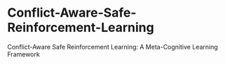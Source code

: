 # Conflict-Aware-Safe-Reinforcement-Learning
Conflict-Aware Safe Reinforcement Learning: A Meta-Cognitive Learning Framework
